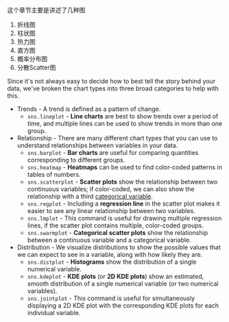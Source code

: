这个章节主要是讲述了几种图

1. 折线图
2. 柱状图
3. 热力图
4. 直方图
5. 概率分布图
6. 分散Scatter图

Since it's not always easy to decide how to best tell the story behind your data, we've broken the chart types into three broad categories to help with this.

- Trends - A trend is defined as a pattern of change.
  - `sns.lineplot` - **Line charts** are best to show trends over a period of time, and multiple lines can be used to show trends in more than one group.
- Relationship - There are many different chart types that you can use to understand relationships between variables in your data.
  - `sns.barplot` - **Bar charts** are useful for comparing quantities corresponding to different groups.
  - `sns.heatmap` - **Heatmaps** can be used to find color-coded patterns in tables of numbers.
  - `sns.scatterplot` - **Scatter plots** show the relationship between two continuous variables; if color-coded, we can also show the relationship with a third [categorical variable](https://en.wikipedia.org/wiki/Categorical_variable).
  - `sns.regplot` - Including a **regression line** in the scatter plot makes it easier to see any linear relationship between two variables.
  - `sns.lmplot` - This command is useful for drawing multiple regression lines, if the scatter plot contains multiple, color-coded groups.
  - `sns.swarmplot` - **Categorical scatter plots** show the relationship between a continuous variable and a categorical variable.
- Distribution \- We visualize distributions to show the possible values that we can expect to see in a variable, along with how likely they are.
  - `sns.distplot` - **Histograms** show the distribution of a single numerical variable.
  - `sns.kdeplot` - **KDE plots** (or **2D KDE plots**) show an estimated, smooth distribution of a single numerical variable (or two numerical variables).
  - `sns.jointplot` - This command is useful for simultaneously displaying a 2D KDE plot with the corresponding KDE plots for each individual variable.